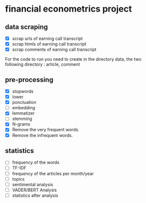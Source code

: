 # financial econometrics project

## data scraping
- [x] scrap urls of earning call transcript
- [x] scrap htmls of earning call transcript
- [x] scrap comments of earning call transcript

For the code to run you need to create in the directory data, the two following directory : article, comment

## pre-processing
- [x] stopwords
- [x] lower
- [x] ponctuation
- [ ] embedding
- [x] lemmatizer
- [ ] stemming
- [x] N-grams
- [x] Remove the very frequent words.
- [x] Remove the infrequent words.

## statistics
- [ ] frequency of the words
- [ ] TF-IDF
- [ ] frequency of the articles per month/year
- [ ] topics
- [ ] sentimental analysis
- [ ] VADER/BERT Analysis
- [ ] statistics after analysis

